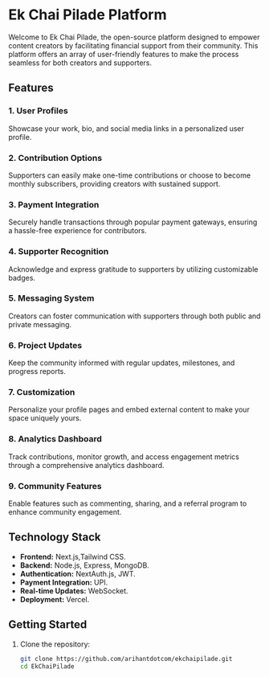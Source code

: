 # Ek Chai Pilade Platform

Welcome to Ek Chai Pilade, the open-source platform designed to empower content creators by facilitating financial support from their community. This platform offers an array of user-friendly features to make the process seamless for both creators and supporters.

## Features

### 1. User Profiles
Showcase your work, bio, and social media links in a personalized user profile.

### 2. Contribution Options
Supporters can easily make one-time contributions or choose to become monthly subscribers, providing creators with sustained support.

### 3. Payment Integration
Securely handle transactions through popular payment gateways, ensuring a hassle-free experience for contributors.

### 4. Supporter Recognition
Acknowledge and express gratitude to supporters by utilizing customizable badges.

### 5. Messaging System
Creators can foster communication with supporters through both public and private messaging.

### 6. Project Updates
Keep the community informed with regular updates, milestones, and progress reports.

### 7. Customization
Personalize your profile pages and embed external content to make your space uniquely yours.

### 8. Analytics Dashboard
Track contributions, monitor growth, and access engagement metrics through a comprehensive analytics dashboard.

### 9. Community Features
Enable features such as commenting, sharing, and a referral program to enhance community engagement.

## Technology Stack

- **Frontend:** Next.js,Tailwind CSS.
- **Backend:** Node.js, Express, MongoDB.
- **Authentication:** NextAuth.js, JWT.
- **Payment Integration:** UPI.
- **Real-time Updates:** WebSocket.
- **Deployment:** Vercel.

## Getting Started

1. Clone the repository:
   ```bash
   git clone https://github.com/arihantdotcom/ekchaipilade.git
   cd EkChaiPilade
